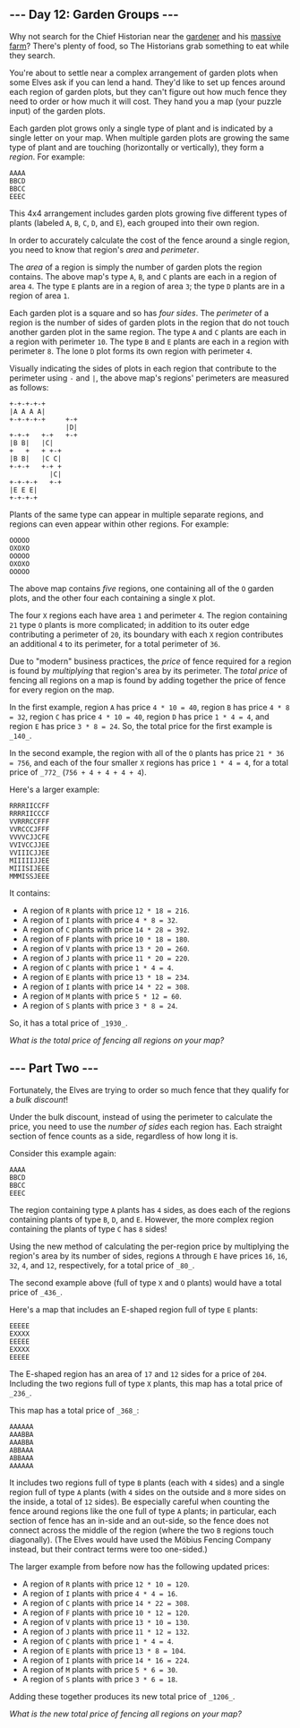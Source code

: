 ## --- Day 12: Garden Groups ---


Why not search for the Chief Historian near the  [gardener](https://adventofcode.com/2023/day/5)  and his  [massive farm](https://adventofcode.com/2023/day/21)? There's plenty of food, so The Historians grab something to eat while they search.

You're about to settle near a complex arrangement of garden plots when some Elves ask if you can lend a hand. They'd like to set up  fences  around each region of garden plots, but they can't figure out how much fence they need to order or how much it will cost. They hand you a map (your puzzle input) of the garden plots.

Each garden plot grows only a single type of plant and is indicated by a single letter on your map. When multiple garden plots are growing the same type of plant and are touching (horizontally or vertically), they form a  _region_. For example:

```
AAAA
BBCD
BBCC
EEEC

```

This 4x4 arrangement includes garden plots growing five different types of plants (labeled  `A`,  `B`,  `C`,  `D`, and  `E`), each grouped into their own region.

In order to accurately calculate the cost of the fence around a single region, you need to know that region's  _area_  and  _perimeter_.

The  _area_  of a region is simply the number of garden plots the region contains. The above map's type  `A`,  `B`, and  `C`  plants are each in a region of area  `4`. The type  `E`  plants are in a region of area  `3`; the type  `D`  plants are in a region of area  `1`.

Each garden plot is a square and so has  _four sides_. The  _perimeter_  of a region is the number of sides of garden plots in the region that do not touch another garden plot in the same region. The type  `A`  and  `C`  plants are each in a region with perimeter  `10`. The type  `B`  and  `E`  plants are each in a region with perimeter  `8`. The lone  `D`  plot forms its own region with perimeter  `4`.

Visually indicating the sides of plots in each region that contribute to the perimeter using  `-`  and  `|`, the above map's regions' perimeters are measured as follows:

```
+-+-+-+-+
|A A A A|
+-+-+-+-+     +-+
              |D|
+-+-+   +-+   +-+
|B B|   |C|
+   +   + +-+
|B B|   |C C|
+-+-+   +-+ +
          |C|
+-+-+-+   +-+
|E E E|
+-+-+-+

```

Plants of the same type can appear in multiple separate regions, and regions can even appear within other regions. For example:

```
OOOOO
OXOXO
OOOOO
OXOXO
OOOOO

```

The above map contains  _five_  regions, one containing all of the  `O`  garden plots, and the other four each containing a single  `X`  plot.

The four  `X`  regions each have area  `1`  and perimeter  `4`. The region containing  `21`  type  `O`  plants is more complicated; in addition to its outer edge contributing a perimeter of  `20`, its boundary with each  `X`  region contributes an additional  `4`  to its perimeter, for a total perimeter of  `36`.

Due to "modern" business practices, the  _price_  of fence required for a region is found by  _multiplying_  that region's area by its perimeter. The  _total price_  of fencing all regions on a map is found by adding together the price of fence for every region on the map.

In the first example, region  `A`  has price  `4 * 10 = 40`, region  `B`  has price  `4 * 8 = 32`, region  `C`  has price  `4 * 10 = 40`, region  `D`  has price  `1 * 4 = 4`, and region  `E`  has price  `3 * 8 = 24`. So, the total price for the first example is  `_140_`.

In the second example, the region with all of the  `O`  plants has price  `21 * 36 = 756`, and each of the four smaller  `X`  regions has price  `1 * 4 = 4`, for a total price of  `_772_`  (`756 + 4 + 4 + 4 + 4`).

Here's a larger example:

```
RRRRIICCFF
RRRRIICCCF
VVRRRCCFFF
VVRCCCJFFF
VVVVCJJCFE
VVIVCCJJEE
VVIIICJJEE
MIIIIIJJEE
MIIISIJEEE
MMMISSJEEE

```

It contains:

-   A region of  `R`  plants with price  `12 * 18 = 216`.
-   A region of  `I`  plants with price  `4 * 8 = 32`.
-   A region of  `C`  plants with price  `14 * 28 = 392`.
-   A region of  `F`  plants with price  `10 * 18 = 180`.
-   A region of  `V`  plants with price  `13 * 20 = 260`.
-   A region of  `J`  plants with price  `11 * 20 = 220`.
-   A region of  `C`  plants with price  `1 * 4 = 4`.
-   A region of  `E`  plants with price  `13 * 18 = 234`.
-   A region of  `I`  plants with price  `14 * 22 = 308`.
-   A region of  `M`  plants with price  `5 * 12 = 60`.
-   A region of  `S`  plants with price  `3 * 8 = 24`.

So, it has a total price of  `_1930_`.

_What is the total price of fencing all regions on your map?_


## --- Part Two ---

Fortunately, the Elves are trying to order so much fence that they qualify for a  _bulk discount_!

Under the bulk discount, instead of using the perimeter to calculate the price, you need to use the  _number of sides_  each region has. Each straight section of fence counts as a side, regardless of how long it is.

Consider this example again:

```
AAAA
BBCD
BBCC
EEEC

```

The region containing type  `A`  plants has  `4`  sides, as does each of the regions containing plants of type  `B`,  `D`, and  `E`. However, the more complex region containing the plants of type  `C`  has  `8`  sides!

Using the new method of calculating the per-region price by multiplying the region's area by its number of sides, regions  `A`  through  `E`  have prices  `16`,  `16`,  `32`,  `4`, and  `12`, respectively, for a total price of  `_80_`.

The second example above (full of type  `X`  and  `O`  plants) would have a total price of  `_436_`.

Here's a map that includes an E-shaped region full of type  `E`  plants:

```
EEEEE
EXXXX
EEEEE
EXXXX
EEEEE

```

The E-shaped region has an area of  `17`  and  `12`  sides for a price of  `204`. Including the two regions full of type  `X`  plants, this map has a total price of  `_236_`.

This map has a total price of  `_368_`:

```
AAAAAA
AAABBA
AAABBA
ABBAAA
ABBAAA
AAAAAA

```

It includes two regions full of type  `B`  plants (each with  `4`  sides) and a single region full of type  `A`  plants (with  `4`  sides on the outside and  `8`  more sides on the inside, a total of  `12`  sides). Be especially careful when counting the fence around regions like the one full of type  `A`  plants; in particular, each section of fence has an in-side and an out-side, so the fence does not connect across the middle of the region (where the two  `B`  regions touch diagonally). (The Elves would have used the Möbius Fencing Company instead, but their contract terms were too one-sided.)

The larger example from before now has the following updated prices:

-   A region of  `R`  plants with price  `12 * 10 = 120`.
-   A region of  `I`  plants with price  `4 * 4 = 16`.
-   A region of  `C`  plants with price  `14 * 22 = 308`.
-   A region of  `F`  plants with price  `10 * 12 = 120`.
-   A region of  `V`  plants with price  `13 * 10 = 130`.
-   A region of  `J`  plants with price  `11 * 12 = 132`.
-   A region of  `C`  plants with price  `1 * 4 = 4`.
-   A region of  `E`  plants with price  `13 * 8 = 104`.
-   A region of  `I`  plants with price  `14 * 16 = 224`.
-   A region of  `M`  plants with price  `5 * 6 = 30`.
-   A region of  `S`  plants with price  `3 * 6 = 18`.

Adding these together produces its new total price of  `_1206_`.

_What is the new total price of fencing all regions on your map?_